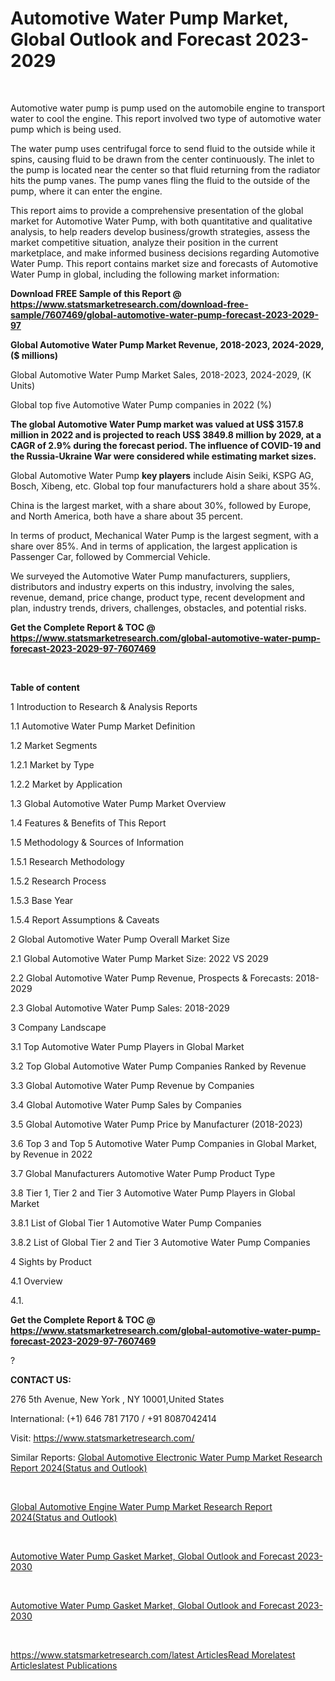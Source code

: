 <h1>Automotive Water Pump Market, Global Outlook and Forecast 2023-2029</h1><br/><p>Automotive water pump is pump used on the automobile engine to transport water to cool the engine. This report involved two type of automotive water pump which is being used.</p>
 
 
 
 <p>The water pump uses centrifugal force to send fluid to the outside while it spins, causing fluid to be drawn from the center continuously. The inlet to the pump is located near the center so that fluid returning from the radiator hits the pump vanes. The pump vanes fling the fluid to the outside of the pump, where it can enter the engine.</p>
 
 
 
 <p>This report aims to provide a comprehensive presentation of the global market for Automotive Water Pump, with both quantitative and qualitative analysis, to help readers develop business/growth strategies, assess the market competitive situation, analyze their position in the current marketplace, and make informed business decisions regarding Automotive Water Pump. This report contains market size and forecasts of Automotive Water Pump in global, including the following market information:</p>
 
 
 
 <p><strong>Download FREE Sample of this Report @ <a href="https://www.statsmarketresearch.com/download-free-sample/7607469/global-automotive-water-pump-forecast-2023-2029-97">https://www.statsmarketresearch.com/download-free-sample/7607469/global-automotive-water-pump-forecast-2023-2029-97</a></strong></p>
 
 
 
 <p><strong>Global Automotive Water Pump Market Revenue, 2018-2023, 2024-2029, ($ millions)</strong></p>
 
 
 
 <p>Global Automotive Water Pump Market Sales, 2018-2023, 2024-2029, (K Units)</p>
 
 
 
 <p>Global top five Automotive Water Pump companies in 2022 (%)</p>
 
 
 
 <p><strong>The global Automotive Water Pump market was valued at US$ 3157.8 million in 2022 and is projected to reach US$ 3849.8 million by 2029, at a <strong>CAGR</strong> of 2.9% during the forecast period. The influence of COVID-19 and the Russia-Ukraine War were considered while estimating market sizes.</strong></p>
 
 
 
 <p>Global Automotive Water Pump <strong>key players</strong> include Aisin Seiki, KSPG AG, Bosch, Xibeng, etc. Global top four manufacturers hold a share about 35%.</p>
 
 
 
 <p>China is the largest market, with a share about 30%, followed by Europe, and North America, both have a share about 35 percent.</p>
 
 
 
 <p>In terms of product, Mechanical Water Pump is the largest segment, with a share over 85%. And in terms of application, the largest application is Passenger Car, followed by Commercial Vehicle.</p>
 
 
 
 <p>We surveyed the Automotive Water Pump manufacturers, suppliers, distributors and industry experts on this industry, involving the sales, revenue, demand, price change, product type, recent development and plan, industry trends, drivers, challenges, obstacles, and potential risks.</p>
 
 
 
 <div><b>Get the Complete Report & TOC @ <a href="https://www.statsmarketresearch.com/global-automotive-water-pump-forecast-2023-2029-97-7607469">https://www.statsmarketresearch.com/global-automotive-water-pump-forecast-2023-2029-97-7607469</a></b></div>
 
 
 
 <p><br />
 
 <b>Table of content</b></p>
 
 
 
 <p>1 Introduction to Research & Analysis Reports<br />
 
 1.1 Automotive Water Pump Market Definition<br />
 
 1.2 Market Segments<br />
 
 1.2.1 Market by Type<br />
 
 1.2.2 Market by Application<br />
 
 1.3 Global Automotive Water Pump Market Overview<br />
 
 1.4 Features & Benefits of This Report<br />
 
 1.5 Methodology & Sources of Information<br />
 
 1.5.1 Research Methodology<br />
 
 1.5.2 Research Process<br />
 
 1.5.3 Base Year<br />
 
 1.5.4 Report Assumptions & Caveats<br />
 
 2 Global Automotive Water Pump Overall Market Size<br />
 
 2.1 Global Automotive Water Pump Market Size: 2022 VS 2029<br />
 
 2.2 Global Automotive Water Pump Revenue, Prospects & Forecasts: 2018-2029<br />
 
 2.3 Global Automotive Water Pump Sales: 2018-2029<br />
 
 3 Company Landscape<br />
 
 3.1 Top Automotive Water Pump Players in Global Market<br />
 
 3.2 Top Global Automotive Water Pump Companies Ranked by Revenue<br />
 
 3.3 Global Automotive Water Pump Revenue by Companies<br />
 
 3.4 Global Automotive Water Pump Sales by Companies<br />
 
 3.5 Global Automotive Water Pump Price by Manufacturer (2018-2023)<br />
 
 3.6 Top 3 and Top 5 Automotive Water Pump Companies in Global Market, by Revenue in 2022<br />
 
 3.7 Global Manufacturers Automotive Water Pump Product Type<br />
 
 3.8 Tier 1, Tier 2 and Tier 3 Automotive Water Pump Players in Global Market<br />
 
 3.8.1 List of Global Tier 1 Automotive Water Pump Companies<br />
 
 3.8.2 List of Global Tier 2 and Tier 3 Automotive Water Pump Companies<br />
 
 4 Sights by Product<br />
 
 4.1 Overview<br />
 
 4.1.</p>
 
 
 
 <div><b>Get the Complete Report & TOC @ <a href="https://www.statsmarketresearch.com/global-automotive-water-pump-forecast-2023-2029-97-7607469">https://www.statsmarketresearch.com/global-automotive-water-pump-forecast-2023-2029-97-7607469</a></b></div>
 
 
 
 <p>? </p>
 
 
 
 <p><b>CONTACT US:</b><br />
 
 276 5th Avenue, New York , NY 10001,United States<br />
 
 International: (+1) 646 781 7170 / +91 8087042414<br />
 
 Visit: <a href="https://www.statsmarketresearch.com/">https://www.statsmarketresearch.com/</a><br />
 
 Similar Reports: <a href="https://www.statsmarketresearch.com/global-automotive-water-pump-forecast-2023-2029-97-7607469">Global Automotive Electronic Water Pump Market Research Report 2024(Status and Outlook)</a><br />
 
 <br />
 
 <a href="https://www.statsmarketresearch.com/global-automotive-water-pump-forecast-2023-2029-97-7607469">Global Automotive Engine Water Pump Market Research Report 2024(Status and Outlook)</a><br />
 
 <br />
 
 <a href="https://www.statsmarketresearch.com/global-automotive-water-pump-forecast-2023-2029-97-7607469">Automotive Water Pump Gasket Market, Global Outlook and Forecast 2023-2030</a><br />
 
 <br />
 
 <a href="https://www.statsmarketresearch.com/global-automotive-water-pump-forecast-2023-2029-97-7607469">Automotive Water Pump Gasket Market, Global Outlook and Forecast 2023-2030</a><br />
 
 <br />
 
 <a href="https://gyeongbokgung.com">https://www.statsmarketresearch.com/</a><a href="https://hallyeomaritime.com">latest Articles</a><a href="https://jingwansa.com">Read More</a><a href="https://nguoiviet.jp/">latest Articles</a><a href="https://www.intelmarketresearch.com/">latest Publications</a></p>